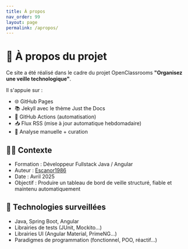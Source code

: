 ```yaml
---
title: À propos
nav_order: 99
layout: page
permalink: /apropos/
---
```


# <span>🙋</span> À propos du projet

Ce site a été réalisé dans le cadre du projet OpenClassrooms **"Organisez une veille technologique"**.

Il s'appuie sur :

- 🌐 GitHub Pages
- 📚 Jekyll avec le thème Just the Docs
- 🤖 GitHub Actions (automatisation)
- 📥 Flux RSS (mise à jour automatique hebdomadaire)
- 🧠 Analyse manuelle + curation

## <span>👨‍💻</span> Contexte

- Formation : Développeur Fullstack Java / Angular
- Auteur : [Escanor1986](https://github.com/Escanor1986)
- Date : Avril 2025
- Objectif : Produire un tableau de bord de veille structuré, fiable et maintenu automatiquement

## <span>🔗</span> Technologies surveillées

- Java, Spring Boot, Angular
- Librairies de tests (JUnit, Mockito…)
- Librairies UI (Angular Material, PrimeNG…)
- Paradigmes de programmation (fonctionnel, POO, réactif…)
